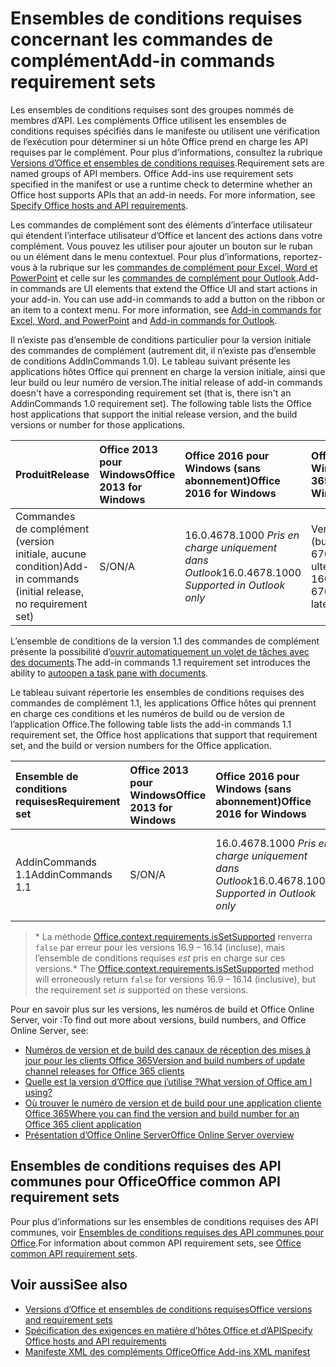 # <a name="add-in-commands-requirement-sets"></a><span data-ttu-id="fdde0-101">Ensembles de conditions requises concernant les commandes de complément</span><span class="sxs-lookup"><span data-stu-id="fdde0-101">Add-in commands requirement sets</span></span>

<span data-ttu-id="fdde0-p101">Les ensembles de conditions requises sont des groupes nommés de membres d’API. Les compléments Office utilisent les ensembles de conditions requises spécifiés dans le manifeste ou utilisent une vérification de l’exécution pour déterminer si un hôte Office prend en charge les API requises par le complément. Pour plus d’informations, consultez la rubrique [Versions d’Office et ensembles de conditions requises](https://docs.microsoft.com/office/dev/add-ins/develop/office-versions-and-requirement-sets).</span><span class="sxs-lookup"><span data-stu-id="fdde0-p101">Requirement sets are named groups of API members. Office Add-ins use requirement sets specified in the manifest or use a runtime check to determine whether an Office host supports APIs that an add-in needs. For more information, see [Specify Office hosts and API requirements](https://docs.microsoft.com/office/dev/add-ins/develop/office-versions-and-requirement-sets).</span></span>

<span data-ttu-id="fdde0-p102">Les commandes de complément sont des éléments d’interface utilisateur qui étendent l’interface utilisateur d’Office et lancent des actions dans votre complément. Vous pouvez les utiliser pour ajouter un bouton sur le ruban ou un élément dans le menu contextuel. Pour plus d’informations, reportez-vous à la rubrique sur les [commandes de complément pour Excel, Word et PowerPoint](https://docs.microsoft.com/office/dev/add-ins/design/add-in-commands) et celle sur les [commandes de complément pour Outlook](https://docs.microsoft.com/outlook/add-ins/add-in-commands-for-outlook).</span><span class="sxs-lookup"><span data-stu-id="fdde0-p102">Add-in commands are UI elements that extend the Office UI and start actions in your add-in. You can use add-in commands to add a button on the ribbon or an item to a context menu. For more information, see [Add-in commands for Excel, Word, and PowerPoint](https://docs.microsoft.com/office/dev/add-ins/design/add-in-commands) and [Add-in commands for Outlook](https://docs.microsoft.com/outlook/add-ins/add-in-commands-for-outlook).</span></span>

<span data-ttu-id="fdde0-p103">Il n’existe pas d’ensemble de conditions particulier pour la version initiale des commandes de complément (autrement dit, il n’existe pas d’ensemble de conditions AddInCommands 1.0). Le tableau suivant présente les applications hôtes Office qui prennent en charge la version initiale, ainsi que leur build ou leur numéro de version.</span><span class="sxs-lookup"><span data-stu-id="fdde0-p103">The initial release of add-in commands doesn't have a corresponding requirement set (that is, there isn't an AddinCommands 1.0 requirement set). The following table lists the Office host applications that support the initial release version, and the build versions or number for those applications.</span></span>  

| <span data-ttu-id="fdde0-110">Produit</span><span class="sxs-lookup"><span data-stu-id="fdde0-110">Release</span></span>   |  <span data-ttu-id="fdde0-111">Office 2013 pour Windows</span><span class="sxs-lookup"><span data-stu-id="fdde0-111">Office 2013 for Windows</span></span> | <span data-ttu-id="fdde0-112">Office 2016 pour Windows (sans abonnement)</span><span class="sxs-lookup"><span data-stu-id="fdde0-112">Office 2016 for Windows</span></span> | <span data-ttu-id="fdde0-113">Office 365 pour Windows</span><span class="sxs-lookup"><span data-stu-id="fdde0-113">Office 365 for Windows</span></span>   |  <span data-ttu-id="fdde0-114">Office 365 pour iPad</span><span class="sxs-lookup"><span data-stu-id="fdde0-114">Office 365 for iPad</span></span>  |  <span data-ttu-id="fdde0-115">Office 365 pour Mac</span><span class="sxs-lookup"><span data-stu-id="fdde0-115">Office 365 for Mac</span></span>  | <span data-ttu-id="fdde0-116">Office Online</span><span class="sxs-lookup"><span data-stu-id="fdde0-116">Office Online</span></span>  |  
|:-----|:-----|:-----|:-----|:-----|:-----|:-----|
| <span data-ttu-id="fdde0-117">Commandes de complément (version initiale, aucune condition)</span><span class="sxs-lookup"><span data-stu-id="fdde0-117">Add-in commands (initial release, no requirement set)</span></span> | <span data-ttu-id="fdde0-118">S/O</span><span class="sxs-lookup"><span data-stu-id="fdde0-118">N/A</span></span> | <span data-ttu-id="fdde0-119">16.0.4678.1000 *Pris en charge uniquement dans Outlook*</span><span class="sxs-lookup"><span data-stu-id="fdde0-119">16.0.4678.1000 *Supported in Outlook only*</span></span> |<span data-ttu-id="fdde0-120">Version 1603 (build 6769.0000) ou ultérieure</span><span class="sxs-lookup"><span data-stu-id="fdde0-120">Version 1603 (Build 6769.0000) or later</span></span> | <span data-ttu-id="fdde0-121">S/O</span><span class="sxs-lookup"><span data-stu-id="fdde0-121">N/A</span></span> | <span data-ttu-id="fdde0-122">15.33 ou version ultérieure</span><span class="sxs-lookup"><span data-stu-id="fdde0-122">15.33 or later</span></span>| <span data-ttu-id="fdde0-123">Janvier 2016</span><span class="sxs-lookup"><span data-stu-id="fdde0-123">January 2016</span></span> |

<span data-ttu-id="fdde0-124">L’ensemble de conditions de la version 1.1 des commandes de complément présente la possibilité d’[ouvrir automatiquement un volet de tâches avec des documents](https://docs.microsoft.com/office/dev/add-ins/develop/automatically-open-a-task-pane-with-a-document).</span><span class="sxs-lookup"><span data-stu-id="fdde0-124">The add-in commands 1.1 requirement set introduces the ability to [autoopen a task pane with documents](https://docs.microsoft.com/office/dev/add-ins/develop/automatically-open-a-task-pane-with-a-document).</span></span>

<span data-ttu-id="fdde0-125">Le tableau suivant répertorie les ensembles de conditions requises des commandes de complément 1.1, les applications Office hôtes qui prennent en charge ces conditions et les numéros de build ou de version de l’application Office.</span><span class="sxs-lookup"><span data-stu-id="fdde0-125">The following table lists the add-in commands 1.1 requirement set, the Office host applications that support that requirement set, and the build or version numbers for the Office application.</span></span> 

|  <span data-ttu-id="fdde0-126">Ensemble de conditions requises</span><span class="sxs-lookup"><span data-stu-id="fdde0-126">Requirement set</span></span>  |  <span data-ttu-id="fdde0-127">Office 2013 pour Windows</span><span class="sxs-lookup"><span data-stu-id="fdde0-127">Office 2013 for Windows</span></span> | <span data-ttu-id="fdde0-128">Office 2016 pour Windows (sans abonnement)</span><span class="sxs-lookup"><span data-stu-id="fdde0-128">Office 2016 for Windows</span></span> | <span data-ttu-id="fdde0-129">Office 365 pour Windows</span><span class="sxs-lookup"><span data-stu-id="fdde0-129">Office 365 for Windows</span></span>   |  <span data-ttu-id="fdde0-130">Office 365 pour iPad</span><span class="sxs-lookup"><span data-stu-id="fdde0-130">Office 365 for iPad</span></span>  |  <span data-ttu-id="fdde0-131">Office 365 pour Mac</span><span class="sxs-lookup"><span data-stu-id="fdde0-131">Office 365 for Mac</span></span>  | <span data-ttu-id="fdde0-132">Office Online</span><span class="sxs-lookup"><span data-stu-id="fdde0-132">Office Online</span></span>  |  
|:-----|:-----|:-----|:-----|:-----|:-----|:-----|
| <span data-ttu-id="fdde0-133">AddinCommands 1.1</span><span class="sxs-lookup"><span data-stu-id="fdde0-133">AddinCommands 1.1</span></span>  | <span data-ttu-id="fdde0-134">S/O</span><span class="sxs-lookup"><span data-stu-id="fdde0-134">N/A</span></span> | <span data-ttu-id="fdde0-135">16.0.4678.1000 *Pris en charge uniquement dans Outlook*</span><span class="sxs-lookup"><span data-stu-id="fdde0-135">16.0.4678.1000 *Supported in Outlook only*</span></span>  | <span data-ttu-id="fdde0-136">Version 1705 (build 8121.1000) ou ultérieure</span><span class="sxs-lookup"><span data-stu-id="fdde0-136">Version 1705 (Build 8121.1000) or later</span></span> | <span data-ttu-id="fdde0-137">S/O</span><span class="sxs-lookup"><span data-stu-id="fdde0-137">N/A</span></span> | <span data-ttu-id="fdde0-138">15.34 ou version ultérieure\*</span><span class="sxs-lookup"><span data-stu-id="fdde0-138">15.34 or later\*</span></span>| <span data-ttu-id="fdde0-139">Mai 2017</span><span class="sxs-lookup"><span data-stu-id="fdde0-139">May 2017</span></span> |

><span data-ttu-id="fdde0-140">\* La méthode [Office.context.requirements.isSetSupported](https://docs.microsoft.com/javascript/api/office/office.requirementsetsupport?view=office-js#issetsupported-name--minversion-) renverra `false` par erreur pour les versions 16.9 &ndash; 16.14 (incluse), mais l’ensemble de conditions requises *est* pris en charge sur ces versions.</span><span class="sxs-lookup"><span data-stu-id="fdde0-140">\* The [Office.context.requirements.isSetSupported](https://docs.microsoft.com/javascript/api/office/office.requirementsetsupport?view=office-js#issetsupported-name--minversion-) method will erroneously return `false` for versions 16.9 &ndash; 16.14 (inclusive), but the requirement set *is* supported on these versions.</span></span>

<span data-ttu-id="fdde0-141">Pour en savoir plus sur les versions, les numéros de build et Office Online Server, voir :</span><span class="sxs-lookup"><span data-stu-id="fdde0-141">To find out more about versions, build numbers, and Office Online Server, see:</span></span>

- [<span data-ttu-id="fdde0-142">Numéros de version et de build des canaux de réception des mises à jour pour les clients Office 365</span><span class="sxs-lookup"><span data-stu-id="fdde0-142">Version and build numbers of update channel releases for Office 365 clients</span></span>](https://support.office.com/article/version-and-build-numbers-of-update-channel-releases-ae942449-1fca-4484-898b-a933ea23def7)
- [<span data-ttu-id="fdde0-143">Quelle est la version d’Office que j’utilise ?</span><span class="sxs-lookup"><span data-stu-id="fdde0-143">What version of Office am I using?</span></span>](https://support.office.com/article/What-version-of-Office-am-I-using-932788b8-a3ce-44bf-bb09-e334518b8b19)
- [<span data-ttu-id="fdde0-144">Où trouver le numéro de version et de build pour une application cliente Office 365</span><span class="sxs-lookup"><span data-stu-id="fdde0-144">Where you can find the version and build number for an Office 365 client application</span></span>](https://support.office.com/article/version-and-build-numbers-of-update-channel-releases-ae942449-1fca-4484-898b-a933ea23def7)
- [<span data-ttu-id="fdde0-145">Présentation d’Office Online Server</span><span class="sxs-lookup"><span data-stu-id="fdde0-145">Office Online Server overview</span></span>](https://docs.microsoft.com/officeonlineserver/office-online-server-overview)

## <a name="office-common-api-requirement-sets"></a><span data-ttu-id="fdde0-146">Ensembles de conditions requises des API communes pour Office</span><span class="sxs-lookup"><span data-stu-id="fdde0-146">Office common API requirement sets</span></span>

<span data-ttu-id="fdde0-147">Pour plus d’informations sur les ensembles de conditions requises des API communes, voir [Ensembles de conditions requises des API communes pour Office](office-add-in-requirement-sets.md).</span><span class="sxs-lookup"><span data-stu-id="fdde0-147">For information about common API requirement sets, see [Office common API requirement sets](office-add-in-requirement-sets.md).</span></span>

## <a name="see-also"></a><span data-ttu-id="fdde0-148">Voir aussi</span><span class="sxs-lookup"><span data-stu-id="fdde0-148">See also</span></span>

- [<span data-ttu-id="fdde0-149">Versions d’Office et ensembles de conditions requises</span><span class="sxs-lookup"><span data-stu-id="fdde0-149">Office versions and requirement sets</span></span>](https://docs.microsoft.com/office/dev/add-ins/develop/office-versions-and-requirement-sets)
- [<span data-ttu-id="fdde0-150">Spécification des exigences en matière d’hôtes Office et d’API</span><span class="sxs-lookup"><span data-stu-id="fdde0-150">Specify Office hosts and API requirements</span></span>](https://docs.microsoft.com/office/dev/add-ins/develop/specify-office-hosts-and-api-requirements)
- [<span data-ttu-id="fdde0-151">Manifeste XML des compléments Office</span><span class="sxs-lookup"><span data-stu-id="fdde0-151">Office Add-ins XML manifest</span></span>](https://docs.microsoft.com/office/dev/add-ins/develop/add-in-manifests)
